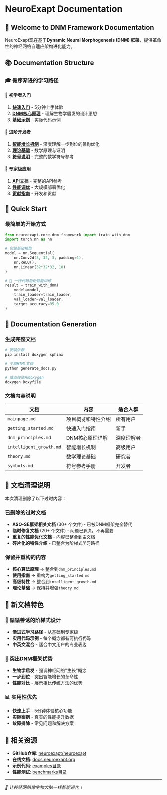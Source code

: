 # NeuroExapt Documentation

## 🧬 Welcome to DNM Framework Documentation

NeuroExapt现在基于**Dynamic Neural Morphogenesis (DNM) 框架**，提供革命性的神经网络自适应架构进化能力。

## 📚 Documentation Structure

### 🎓 循序渐进的学习路径

#### 🌱 初学者入门
1. **[快速入门](getting_started.md)** - 5分钟上手体验
2. **[DNM核心原理](dnm_principles.md)** - 理解生物学启发的设计思想
3. **[基础示例](../examples/)** - 实际代码示例

#### 🌿 进阶开发者
1. **[智能增长机制](intelligent_growth.md)** - 深度理解一步到位的架构优化
2. **[理论基础](theory.md)** - 数学原理与证明
3. **[符号说明](symbols.md)** - 完整的数学符号参考

#### 🌳 专家级应用
1. **[API文档](html/index.html)** - 完整的API参考
2. **[性能调优](../benchmarks/)** - 大规模部署优化
3. **[贡献指南](https://github.com/neuroexapt/neuroexapt)** - 开发和贡献

## 🚀 Quick Start

### 最简单的开始方式

```python
from neuroexapt.core.dnm_framework import train_with_dnm
import torch.nn as nn

# 创建基础模型
model = nn.Sequential(
    nn.Conv2d(3, 32, 3, padding=1),
    nn.ReLU(),
    nn.Linear(32*32*32, 10)
)

# 🧬 一行代码启动智能训练
result = train_with_dnm(
    model=model,
    train_loader=train_loader,
    val_loader=val_loader,
    target_accuracy=95.0
)
```

## 🔧 Documentation Generation

### 生成完整文档

```bash
# 安装依赖
pip install doxygen sphinx

# 生成HTML文档
python generate_docs.py

# 或直接使用doxygen
doxygen Doxyfile
```

### 文档内容说明

| 文档 | 内容 | 适合人群 |
|------|------|----------|
| `mainpage.md` | 项目概览和特性介绍 | 所有用户 |
| `getting_started.md` | 快速入门指南 | 新手 |
| `dnm_principles.md` | DNM核心原理详解 | 深度理解者 |
| `intelligent_growth.md` | 智能增长机制 | 高级用户 |
| `theory.md` | 数学理论基础 | 研究者 |
| `symbols.md` | 符号参考手册 | 开发者 |

## 🧹 文档清理说明

本次清理删除了以下过时内容：

### 已删除的过时文档
- **ASO-SE框架相关文档** (30+ 个文件) - 已被DNM框架完全替代
- **临时修复文档** (20+ 个文件) - 问题已解决，不再需要
- **重复的性能优化文档** - 内容已整合到主文档
- **碎片化的特性介绍** - 已整合为阶梯式学习路径

### 保留并重构的内容
- **核心算法原理** → 整合到`dnm_principles.md`
- **使用指南** → 重构为`getting_started.md`
- **高级特性** → 整合到`intelligent_growth.md`
- **理论基础** → 保持并增强`theory.md`

## 🌟 新文档特色

### 🎯 循循善诱的阶梯式设计
- **渐进式学习路径** - 从基础到专家级
- **实用代码示例** - 每个概念都有可执行代码
- **中英文混合** - 适合中文用户的专业表达

### 🧬 突出DNM框架优势
- **生物学启发** - 强调神经网络"生长"概念
- **一步到位** - 突出智能增长的革命性
- **性能对比** - 展示相比传统方法的优势

### 📊 实用性优先
- **快速上手** - 5分钟体验核心功能
- **实际案例** - 真实的性能提升数据
- **故障排除** - 常见问题和解决方案

## 🔗 相关资源

- **GitHub仓库**: [neuroexapt/neuroexapt](https://github.com/neuroexapt/neuroexapt)
- **在线文档**: [docs.neuroexapt.org](https://docs.neuroexapt.org)
- **示例代码**: [examples目录](../examples/)
- **性能测试**: [benchmarks目录](../benchmarks/)

---

*🧬 让神经网络像生物大脑一样智能进化！*